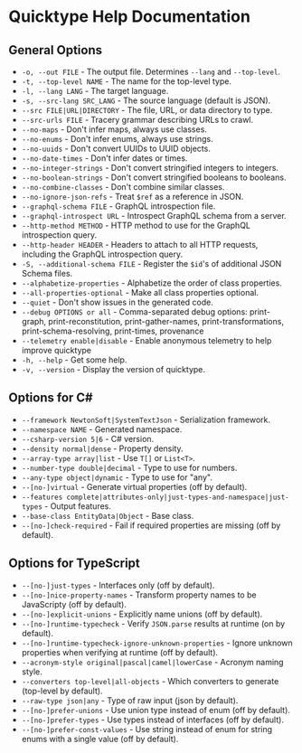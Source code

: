 # Quicktype Help Documentation

## General Options

- `-o, --out FILE` - The output file. Determines `--lang` and `--top-level`.
- `-t, --top-level NAME` - The name for the top-level type.
- `-l, --lang LANG` - The target language.
- `-s, --src-lang SRC_LANG` - The source language (default is JSON).
- `--src FILE|URL|DIRECTORY` - The file, URL, or data directory to type.
- `--src-urls FILE` - Tracery grammar describing URLs to crawl.
- `--no-maps` - Don't infer maps, always use classes.
- `--no-enums` - Don't infer enums, always use strings.
- `--no-uuids` - Don't convert UUIDs to UUID objects.
- `--no-date-times` - Don't infer dates or times.
- `--no-integer-strings` - Don't convert stringified integers to integers.
- `--no-boolean-strings` - Don't convert stringified booleans to booleans.
- `--no-combine-classes` - Don't combine similar classes.
- `--no-ignore-json-refs` - Treat `$ref` as a reference in JSON.
- `--graphql-schema FILE` - GraphQL introspection file.
- `--graphql-introspect URL` - Introspect GraphQL schema from a server.
- `--http-method METHOD` - HTTP method to use for the GraphQL introspection query.
- `--http-header HEADER` - Headers to attach to all HTTP requests, including the GraphQL introspection query.
- `-S, --additional-schema FILE` - Register the `$id`'s of additional JSON Schema files.
- `--alphabetize-properties` - Alphabetize the order of class properties.
- `--all-properties-optional` - Make all class properties optional.
- `--quiet` - Don't show issues in the generated code.
- `--debug OPTIONS or all` - Comma-separated debug options: print-graph, print-reconstitution, print-gather-names, print-transformations, print-schema-resolving, print-times, provenance
- `--telemetry enable|disable` - Enable anonymous telemetry to help improve quicktype
- `-h, --help` - Get some help.
- `-v, --version` - Display the version of quicktype.

## Options for C#

- `--framework NewtonSoft|SystemTextJson` - Serialization framework.
- `--namespace NAME` - Generated namespace.
- `--csharp-version 5|6` - C# version.
- `--density normal|dense` - Property density.
- `--array-type array|list` - Use `T[]` or `List<T>`.
- `--number-type double|decimal` - Type to use for numbers.
- `--any-type object|dynamic` - Type to use for "any".
- `--[no-]virtual` - Generate virtual properties (off by default).
- `--features complete|attributes-only|just-types-and-namespace|just-types` - Output features.
- `--base-class EntityData|Object` - Base class.
- `--[no-]check-required` - Fail if required properties are missing (off by default).

## Options for TypeScript

- `--[no-]just-types` - Interfaces only (off by default).
- `--[no-]nice-property-names` - Transform property names to be JavaScripty (off by default).
- `--[no-]explicit-unions` - Explicitly name unions (off by default).
- `--[no-]runtime-typecheck` - Verify `JSON.parse` results at runtime (on by default).
- `--[no-]runtime-typecheck-ignore-unknown-properties` - Ignore unknown properties when verifying at runtime (off by default).
- `--acronym-style original|pascal|camel|lowerCase` - Acronym naming style.
- `--converters top-level|all-objects` - Which converters to generate (top-level by default).
- `--raw-type json|any` - Type of raw input (json by default).
- `--[no-]prefer-unions` - Use union type instead of enum (off by default).
- `--[no-]prefer-types` - Use types instead of interfaces (off by default).
- `--[no-]prefer-const-values` - Use string instead of enum for string enums with a single value (off by default).
